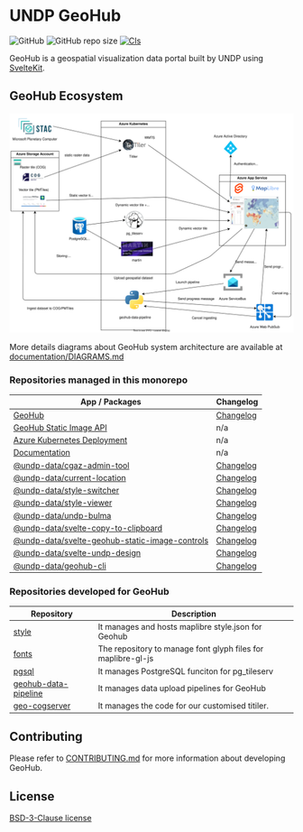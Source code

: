# UNDP GeoHub

![GitHub](https://img.shields.io/github/license/undp-data/geohub)
![GitHub repo size](https://img.shields.io/github/repo-size/undp-data/geohub)
[![CIs](https://github.com/UNDP-Data/geohub/actions/workflows/ci.yml/badge.svg)](https://github.com/UNDP-Data/geohub/actions/workflows/ci.yml)

GeoHub is a geospatial visualization data portal built by UNDP using [SvelteKit](https://kit.svelte.dev/).

## GeoHub Ecosystem

![geohub.svg](./documentation/diagrams/geohub.svg)

More details diagrams about GeoHub system architecture are available at [documentation/DIAGRAMS.md](./documentation/DIAGRAMS.md)

### Repositories managed in this monorepo

| App / Packages                                                                             | Changelog                                                         |
| ------------------------------------------------------------------------------------------ | ----------------------------------------------------------------- |
| [GeoHub](./sites/geohub/)                                                                  | [Changelog](./sites/geohub/CHANGELOG.md)                          |
| [GeoHub Static Image API](./sites/static-image-api/)                                       | n/a                                                               |
| [Azure Kubernetes Deployment](./backends/k8s/)                                             | n/a                                                               |
| [Documentation](./documentation/)                                                          | n/a                                                               |
| [@undp-data/cgaz-admin-tool](./packages/cgaz-admin-tool/)                                  | [Changelog](./packages/cgaz-admin-tool/CHANGELOG.md)              |
| [@undp-data/current-location](./packages/current-location/)                                | [Changelog](./packages/current-location/CHANGELOG.md)             |
| [@undp-data/style-switcher](./packages/style-switcher/)                                    | [Changelog](./packages/style-switcher/CHANGELOG.md)               |
| [@undp-data/style-viewer](./packages/style-viewer/)                                        | [Changelog](./packages/cstyle-viewer/CHANGELOG.md)                |
| [@undp-data/undp-bulma](./packages/undp-bulma/)                                            | [Changelog](./packages/undp-bulma/CHANGELOG.md)                   |
| [@undp-data/svelte-copy-to-clipboard](./packages/copy-to-clipboard/)                       | [Changelog](./packages/copy-to-clipboard/CHANGELOG.md)            |
| [@undp-data/svelte-geohub-static-image-controls](./packages/svelte-static-image-controls/) | [Changelog](./packages/svelte-static-image-controls/CHANGELOG.md) |
| [@undp-data/svelte-undp-design](./packages/svelte-undp-design/)                            | [Changelog](./packages/svelte-undp-design/CHANGELOG.md)           |
| [@undp-data/geohub-cli](./packages/geohub-cli/)                                            | [Changelog](./packages/geohub-cli/CHANGELOG.md)                   |

### Repositories developed for GeoHub

| Repository                                                                | Description                                                  |
| ------------------------------------------------------------------------- | ------------------------------------------------------------ |
| [style](https://github.com/UNDP-Data/style)                               | It manages and hosts maplibre style.json for Geohub          |
| [fonts](https://github.com/UNDP-Data/fonts)                               | The repository to manage font glyph files for maplibre-gl-js |
| [pgsql](https://github.com/UNDP-Data/pgsql)                               | It manages PostgreSQL funciton for pg_tileserv               |
| [geohub-data-pipeline](https://github.com/UNDP-Data/geohub-data-pipeline) | It manages data upload pipelines for GeoHub                  |
| [geo-cogserver](https://github.com/UNDP-Data/geo-cogserver)               | It manages the code for our customised titiler.              |

## Contributing

Please refer to [CONTRIBUTING.md](./CONTRIBUTING.md) for more information about developing GeoHub.

## License

[BSD-3-Clause license](./LICENSE)
